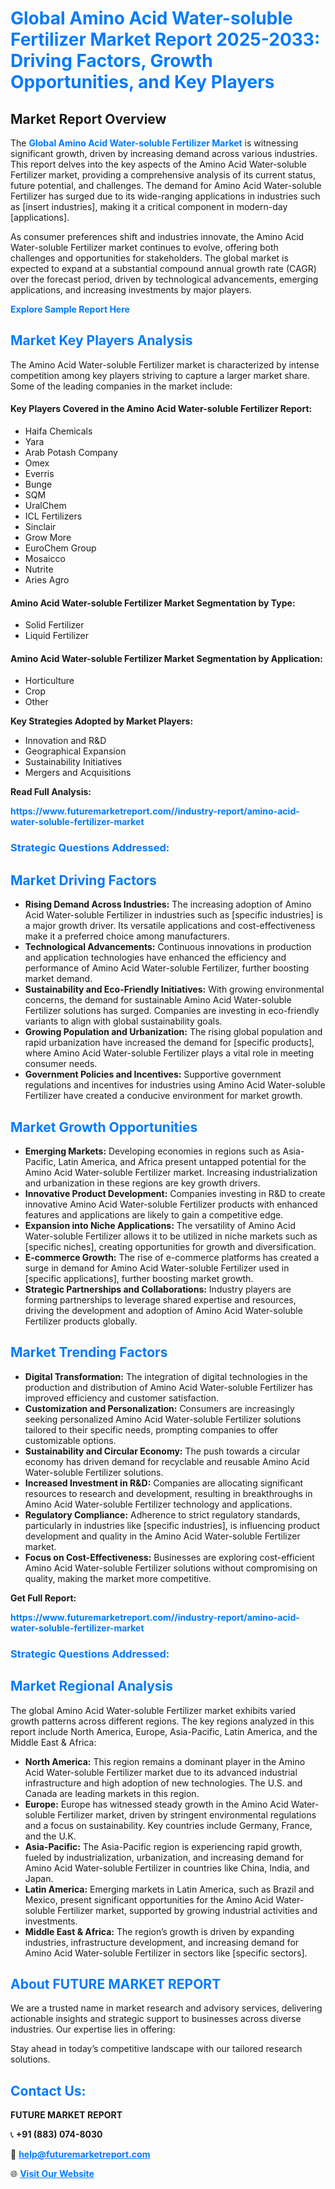 <h1 style="color: #007BFF;">Global Amino Acid Water-soluble Fertilizer Market Report 2025-2033: Driving Factors, Growth Opportunities, and Key Players</h1>

<section id="overview">
<h2>Market Report Overview</h2>
<p>The <a href="https://www.futuremarketreport.com//industry-report/amino-acid-water-soluble-fertilizer-market" style="color: #007BFF; text-decoration: none;"><strong>Global Amino Acid Water-soluble Fertilizer Market</strong></a> is witnessing significant growth, driven by increasing demand across various industries. This report delves into the key aspects of the Amino Acid Water-soluble Fertilizer market, providing a comprehensive analysis of its current status, future potential, and challenges. The demand for Amino Acid Water-soluble Fertilizer has surged due to its wide-ranging applications in industries such as [insert industries], making it a critical component in modern-day [applications].</p>
<p>As consumer preferences shift and industries innovate, the Amino Acid Water-soluble Fertilizer market continues to evolve, offering both challenges and opportunities for stakeholders. The global market is expected to expand at a substantial compound annual growth rate (CAGR) over the forecast period, driven by technological advancements, emerging applications, and increasing investments by major players.</p>
</section>

<section id="overview">
<p><a href="https://www.futuremarketreport.com//request-sample/reportId=88203" style="color: #007BFF; text-decoration: none;"><strong>Explore Sample Report Here</strong></a></p>
</section>

<section id="key-players">
<h2 style="color: #007BFF;">Market Key Players Analysis</h2>
<p>The Amino Acid Water-soluble Fertilizer market is characterized by intense competition among key players striving to capture a larger market share. Some of the leading companies in the market include:</p>
<h4>Key Players Covered in the Amino Acid Water-soluble Fertilizer Report:</h4>
<ul><li>Haifa Chemicals</li><li>Yara</li><li>Arab Potash Company</li><li>Omex</li><li>Everris</li><li>Bunge</li><li>SQM</li><li>UralChem</li><li>ICL Fertilizers</li><li>Sinclair</li><li>Grow More</li><li>EuroChem Group</li><li>Mosaicco</li><li>Nutrite</li><li>Aries Agro</li></ul>
<h4>Amino Acid Water-soluble Fertilizer Market Segmentation by Type:</h4>
<ul><li>Solid Fertilizer</li><li>Liquid Fertilizer</li></ul>

<h4>Amino Acid Water-soluble Fertilizer Market Segmentation by Application:</h4>
<ul><li>Horticulture</li><li>Crop</li><li>Other</li></ul>
<p><strong>Key Strategies Adopted by Market Players:</strong></p>
<ul>
<li>Innovation and R&D</li>
<li>Geographical Expansion</li>
<li>Sustainability Initiatives</li>
<li>Mergers and Acquisitions</li>
</ul>
</section>

<section>
<p><strong>Read Full Analysis: </strong></p><a href="https://www.futuremarketreport.com//industry-report/amino-acid-water-soluble-fertilizer-market" style="color: #007BFF; text-decoration: none;"><strong>https://www.futuremarketreport.com//industry-report/amino-acid-water-soluble-fertilizer-market</strong></a>
<h3 style="color: #007BFF;">Strategic Questions Addressed:</h3>
</section>

<section id="driving-factors">
<h2 style="color: #007BFF;">Market Driving Factors</h2>
<ul>
<li><strong>Rising Demand Across Industries:</strong> The increasing adoption of Amino Acid Water-soluble Fertilizer in industries such as [specific industries] is a major growth driver. Its versatile applications and cost-effectiveness make it a preferred choice among manufacturers.</li>
<li><strong>Technological Advancements:</strong> Continuous innovations in production and application technologies have enhanced the efficiency and performance of Amino Acid Water-soluble Fertilizer, further boosting market demand.</li>
<li><strong>Sustainability and Eco-Friendly Initiatives:</strong> With growing environmental concerns, the demand for sustainable Amino Acid Water-soluble Fertilizer solutions has surged. Companies are investing in eco-friendly variants to align with global sustainability goals.</li>
<li><strong>Growing Population and Urbanization:</strong> The rising global population and rapid urbanization have increased the demand for [specific products], where Amino Acid Water-soluble Fertilizer plays a vital role in meeting consumer needs.</li>
<li><strong>Government Policies and Incentives:</strong> Supportive government regulations and incentives for industries using Amino Acid Water-soluble Fertilizer have created a conducive environment for market growth.</li>
</ul>
</section>

<section id="growth-opportunities">
<h2 style="color: #007BFF;">Market Growth Opportunities</h2>
<ul>
<li><strong>Emerging Markets:</strong> Developing economies in regions such as Asia-Pacific, Latin America, and Africa present untapped potential for the Amino Acid Water-soluble Fertilizer market. Increasing industrialization and urbanization in these regions are key growth drivers.</li>
<li><strong>Innovative Product Development:</strong> Companies investing in R&D to create innovative Amino Acid Water-soluble Fertilizer products with enhanced features and applications are likely to gain a competitive edge.</li>
<li><strong>Expansion into Niche Applications:</strong> The versatility of Amino Acid Water-soluble Fertilizer allows it to be utilized in niche markets such as [specific niches], creating opportunities for growth and diversification.</li>
<li><strong>E-commerce Growth:</strong> The rise of e-commerce platforms has created a surge in demand for Amino Acid Water-soluble Fertilizer used in [specific applications], further boosting market growth.</li>
<li><strong>Strategic Partnerships and Collaborations:</strong> Industry players are forming partnerships to leverage shared expertise and resources, driving the development and adoption of Amino Acid Water-soluble Fertilizer products globally.</li>
</ul>
</section>

<section id="trending-factors">
<h2 style="color: #007BFF;">Market Trending Factors</h2>
<ul>
<li><strong>Digital Transformation:</strong> The integration of digital technologies in the production and distribution of Amino Acid Water-soluble Fertilizer has improved efficiency and customer satisfaction.</li>
<li><strong>Customization and Personalization:</strong> Consumers are increasingly seeking personalized Amino Acid Water-soluble Fertilizer solutions tailored to their specific needs, prompting companies to offer customizable options.</li>
<li><strong>Sustainability and Circular Economy:</strong> The push towards a circular economy has driven demand for recyclable and reusable Amino Acid Water-soluble Fertilizer solutions.</li>
<li><strong>Increased Investment in R&D:</strong> Companies are allocating significant resources to research and development, resulting in breakthroughs in Amino Acid Water-soluble Fertilizer technology and applications.</li>
<li><strong>Regulatory Compliance:</strong> Adherence to strict regulatory standards, particularly in industries like [specific industries], is influencing product development and quality in the Amino Acid Water-soluble Fertilizer market.</li>
<li><strong>Focus on Cost-Effectiveness:</strong> Businesses are exploring cost-efficient Amino Acid Water-soluble Fertilizer solutions without compromising on quality, making the market more competitive.</li>
</ul>
</section>

<section>
<p><strong>Get Full Report: </strong></p><a href="https://www.futuremarketreport.com//industry-report/amino-acid-water-soluble-fertilizer-market" style="color: #007BFF; text-decoration: none;"><strong>https://www.futuremarketreport.com//industry-report/amino-acid-water-soluble-fertilizer-market</strong></a>
<h3 style="color: #007BFF;">Strategic Questions Addressed:</h3>
</section>


<section id="regional-analysis">
<h2 style="color: #007BFF;">Market Regional Analysis</h2>
<p>The global Amino Acid Water-soluble Fertilizer market exhibits varied growth patterns across different regions. The key regions analyzed in this report include North America, Europe, Asia-Pacific, Latin America, and the Middle East & Africa:</p>
<ul>
<li><strong>North America:</strong> This region remains a dominant player in the Amino Acid Water-soluble Fertilizer market due to its advanced industrial infrastructure and high adoption of new technologies. The U.S. and Canada are leading markets in this region.</li>
<li><strong>Europe:</strong> Europe has witnessed steady growth in the Amino Acid Water-soluble Fertilizer market, driven by stringent environmental regulations and a focus on sustainability. Key countries include Germany, France, and the U.K.</li>
<li><strong>Asia-Pacific:</strong> The Asia-Pacific region is experiencing rapid growth, fueled by industrialization, urbanization, and increasing demand for Amino Acid Water-soluble Fertilizer in countries like China, India, and Japan.</li>
<li><strong>Latin America:</strong> Emerging markets in Latin America, such as Brazil and Mexico, present significant opportunities for the Amino Acid Water-soluble Fertilizer market, supported by growing industrial activities and investments.</li>
<li><strong>Middle East & Africa:</strong> The region’s growth is driven by expanding industries, infrastructure development, and increasing demand for Amino Acid Water-soluble Fertilizer in sectors like [specific sectors].</li>
</ul>
</section>

<footer>
<h2 style="color: #007BFF;">About FUTURE MARKET REPORT</h2>
<p>We are a trusted name in market research and advisory services, delivering actionable insights and strategic support to businesses across diverse industries. Our expertise lies in offering:</p>

<p>Stay ahead in today’s competitive landscape with our tailored research solutions.</p>

<h2 style="color: #007BFF;">Contact Us:</h2>
<p><strong>FUTURE MARKET REPORT</strong></p>
<p>📞 <strong>+91 (883) 074-8030</strong></p>
<p>📧 <strong><a href="mailto:help@futuremarketreport.com" style="color: #007BFF;">help@futuremarketreport.com</a></strong></p>
<p>🌐 <strong><a href="https://www.futuremarketreport.com/" style="color: #007BFF;">Visit Our Website</a></strong></p>
</footer>